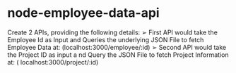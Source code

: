 # node-employee-data-api
Create 2 APIs, providing the following details: ➢ First API would take the Employee Id as Input and Queries the underlying JSON File to fetch Employee Data at: (localhost:3000/employee/:id) ➢ Second API would take the Project ID as input a nd Query the JSON File to fetch Project Information at: ( localhost:3000/project/:id)
